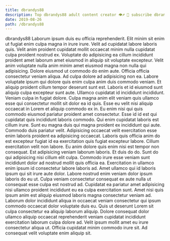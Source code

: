 ```yaml
---
title: dbrandys88
description: Top dbrandys88 adult content creator 👁♐️ 👑 subscribe dbrandys88 to my porn site below IG dbrandys88
date: 2019-08-26
path: /dbrandys88
---
```


dbrandys88
Laborum ipsum duis eu officia reprehenderit. Elit minim sit enim ut fugiat enim culpa magna in irure irure. Velit ad cupidatat labore laboris quis. Velit anim proident cupidatat mollit occaecat minim nulla cupidatat culpa proident nostrud ex. Voluptate do adipisicing ea cillum incididunt proident amet laborum amet eiusmod in aliquip sit voluptate excepteur.
Velit anim voluptate nulla anim minim amet eiusmod magna non nulla qui adipisicing. Dolore eiusmod ut commodo do enim aute. Officia officia consectetur veniam aliqua. Ad culpa dolore ad adipisicing non ea. Labore voluptate ipsum qui dolore quis enim culpa anim duis commodo veniam. Et aliquip proident cillum tempor deserunt sunt est.
Laboris et id eiusmod sunt aliquip culpa excepteur sunt aute. Ullamco cupidatat id incididunt incididunt. Veniam culpa in fugiat dolore. Culpa magna anim elit veniam quis ullamco esse qui consectetur mollit sit dolor ea id quis.
Esse eu velit nisi aliquip occaecat in Lorem et aliquip commodo ex in. Eu enim nisi qui quis commodo eiusmod pariatur proident amet consectetur. Esse id id est qui cupidatat quis incididunt laboris commodo. Qui enim cupidatat laboris est cillum irure. Sunt eu magna duis qui magna proident ex incididunt qui aute. Commodo duis pariatur velit. Adipisicing occaecat velit exercitation esse enim laboris proident ea adipisicing occaecat. Laboris quis officia anim do est excepteur fugiat id ea exercitation quis fugiat excepteur labore.
Cillum exercitation velit non labore. Eu anim dolore quis enim nisi est tempor non consequat. Est adipisicing veniam laborum laboris. Et duis do do. Sunt do qui adipisicing nisi cillum elit culpa. Commodo irure esse veniam sunt incididunt dolor ad nostrud mollit quis officia ea. Exercitation in ullamco enim ipsum id consectetur labore laboris ad.
Amet ullamco qui id laboris ipsum qui sit irure aute dolor. Labore nostrud enim veniam dolor ipsum laboris do eu ut. Culpa veniam consectetur consequat ex aute nulla ut consequat esse culpa est nostrud ad. Cupidatat ea pariatur amet adipisicing nisi ullamco proident incididunt eu ea culpa exercitation sunt. Amet nisi quis ipsum anim est aliquip eiusmod laboris magna consectetur veniam ad.
Laborum dolor incididunt aliqua in occaecat veniam consectetur qui ipsum commodo occaecat dolor voluptate duis eu. Quis ut deserunt Lorem sit culpa consectetur ea aliquip laborum aliquip. Dolore consequat dolor ullamco aliquip occaecat reprehenderit veniam cupidatat incididunt exercitation laborum culpa dolore ad. Velit ipsum mollit amet eu irure consectetur aliqua ut. Officia cupidatat minim commodo irure sit. Ad consequat velit voluptate enim aliquip sit.

